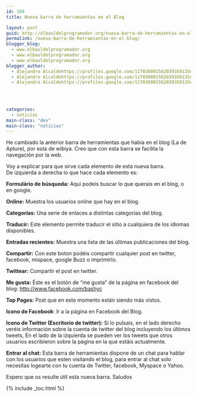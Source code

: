 ```yaml
---
id: 104
title: Nueva barra de herramientas en el Blog

layout: post
guid: http://elbauldelprogramador.org/nueva-barra-de-herramientas-en-el-blog/
permalink: /nueva-barra-de-herramientas-en-el-blog/
blogger_blog:
  - www.elbauldelprogramador.org
  - www.elbauldelprogramador.org
  - www.elbauldelprogramador.org
blogger_author:
  - Alejandro Alcaldehttps://profiles.google.com/117030001562039350135noreply@blogger.com
  - Alejandro Alcaldehttps://profiles.google.com/117030001562039350135noreply@blogger.com
  - Alejandro Alcaldehttps://profiles.google.com/117030001562039350135noreply@blogger.com

  
  
  
categories:
  - noticias
main-class: "dev"
main-class: "noticias"
---
```

He cambiado la anterior barra de herramientas que había en el blog (La de Apture), por esta de wibiya. Creo que con esta barra se facilita la navegación por la web.

Voy a explicar para que sirve cada elemento de esta nueva barra.  
De izquierda a derecha lo que hace cada elemento es:  
  
<!--ad-->

  
**Formulário de búsqueda:** Aqui podeis buscar lo que querais en el blog, o en google.

**Online:** Muestra los usuarios online que hay en el blog.

**Categorías:** Una serie de enlaces a distintas categorías del blog.

**Traducir:** Este elemento permite traducir el sitio a cualquiera de los idiomas disponibles.

**Entradas recientes:** Muestra una lista de las últimas publicaciones del blog.

**Compartir:** Con este boton podéis compartir cualquier post en twitter, facebook, mispace, google Buzz o imprimirlo.

**Twittear:** Compartir el post en twitter.

**Me gusta:** Éste es el botón de &#8220;me gusta&#8221; de la página en facebook del blog: <a href="http://www.facebook.com/bashyc" target="_blank">http://www.facebook.com/bashyc</a>

**Top Pages:** Post que en este momento están siendo más vistos.

**Icono de Facebook**: Ir a la página en Facebook del Blog.

**Icono de Twitter (Escritorio de twitter):** Si lo pulsais, en el lado derecho veréis información sobre la cuenta de twitter del blog incluyendo los últimos tweets, En el lado de la izquierda se pueden ver los tweets que otros usuarios escribieron sobre la página en la que estáis actualmente.

**Entrar al chat:** Esta barra de herramientas dispone de un chat para hablar con los usuarios que esten visitando el blog, para entrar al chat solo necesitas logearte con tu cuenta de Twitter, facebook, Myspace o Yahoo.

Espero que os resulte útil esta nueva barra. Saludos



{% include _toc.html %}
